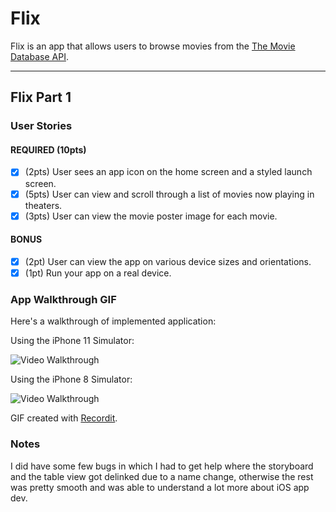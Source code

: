 # Flix

Flix is an app that allows users to browse movies from the [The Movie Database API](http://docs.themoviedb.apiary.io/#).


---

## Flix Part 1

### User Stories

#### REQUIRED (10pts)
- [X] (2pts) User sees an app icon on the home screen and a styled launch screen.
- [X] (5pts) User can view and scroll through a list of movies now playing in theaters.
- [X] (3pts) User can view the movie poster image for each movie.

#### BONUS
- [X] (2pt) User can view the app on various device sizes and orientations.
- [X] (1pt) Run your app on a real device.

### App Walkthrough GIF
Here's a walkthrough of implemented application:

Using the iPhone 11 Simulator:

<img src='http://g.recordit.co/4tbXPKoxRy.gif' title='Video Walkthrough Flix Part 1 iPhone 11 Simulator' width='' alt='Video Walkthrough' />

Using the iPhone 8 Simulator:

<img src='http://g.recordit.co/Drwxi60WL3.gif' title='Video Walkthrough Flix Part 1 iPhone 8 Simulator' width='' alt='Video Walkthrough' />

GIF created with [Recordit](http://recordit.co/).

### Notes
I did have some few bugs in which I had to get help where the storyboard and the table view got delinked due to a name change, otherwise the
rest was pretty smooth and was able to understand a lot more about iOS app dev. 
